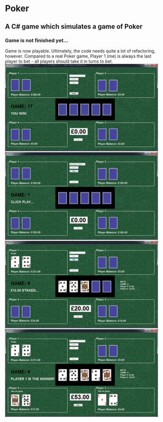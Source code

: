 <h1>Poker</h1>
<h2>A C# game which simulates a game of Poker</h2>
<h3>Game is not finished yet...</h3>
Game is now playable. Ultimately, the code needs quite a lot of refactoring, however. Compared to a real Poker game, Player 1 (me) is always the last player to bet - all players should take it in turns to bet.

<img src="https://github.com/pda87/Poker/blob/master/images/Poker1.PNG">
<img src="https://github.com/pda87/Poker/blob/master/images/Poker2.PNG">
<img src="https://github.com/pda87/Poker/blob/master/images/Poker3.PNG">
<img src="https://github.com/pda87/Poker/blob/master/images/Poker4.PNG">
